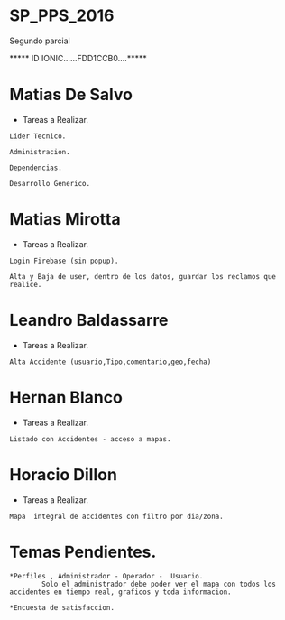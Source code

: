 # SP_PPS_2016
Segundo parcial

***** ID  IONIC......FDD1CCB0....*****

#	Matias De Salvo

   * Tareas a Realizar.

	Lider Tecnico.

	Administracion.

	Dependencias.

	Desarrollo Generico.

		
#	Matias Mirotta

   * Tareas a Realizar.

	Login Firebase (sin popup).

	Alta y Baja de user, dentro de los datos, guardar los reclamos que realice.


#	Leandro Baldassarre

   * Tareas a Realizar.

	Alta Accidente (usuario,Tipo,comentario,geo,fecha)



#	Hernan Blanco

   * Tareas a Realizar.

	Listado con Accidentes - acceso a mapas.
	

#	Horacio Dillon 

   * Tareas a Realizar.

	Mapa  integral de accidentes con filtro por dia/zona. 



# 	Temas Pendientes.

	*Perfiles , Administrador - Operador -  Usuario.
	        Solo el administrador debe poder ver el mapa con todos los accidentes en tiempo real, graficos y toda informacion.

	*Encuesta de satisfaccion.
